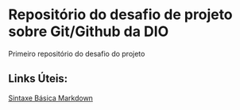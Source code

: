 # Repositório do desafio de projeto sobre Git/Github da DIO
Primeiro repositório do desafio do projeto

## Links Úteis:
[Sintaxe Básica Markdown](https://www.markdownguide.org/basic-syntax/)
